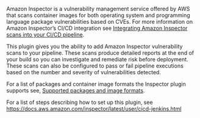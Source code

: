 Amazon Inspector is a vulnerability management service offered by AWS that scans container images for both operating system and programming language package vulnerabilities based on CVEs.  For more information on Amazon Inspector’s CI/CD integration see [Integrating Amazon Inspector scans into your CI/CD pipeline](https://docs.aws.amazon.com/inspector/latest/user/scanning-cicd.html).

This plugin gives you the ability to add Amazon Inspector vulnerability scans to your pipeline. These scans produce detailed reports at the end of your build so you can investigate and remediate risk before deployment. These scans can also be configured to pass or fail pipeline executions based on the number and severity of vulnerabilities detected.

For a list of packages and container image formats the Inspector plugin supports see, [Supported packages and image formats](https://docs.aws.amazon.com/inspector/latest/user/sbom-generator.html#sbomgen-supported).

For a list of steps describing how to set up this plugin, see https://docs.aws.amazon.com/inspector/latest/user/cicd-jenkins.html
